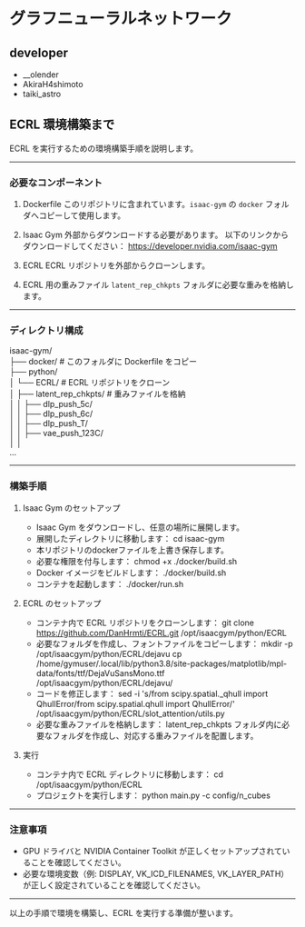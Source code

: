# グラフニューラルネットワーク

## developer

- __olender
- AkiraH4shimoto
- taiki_astro

## ECRL 環境構築まで
ECRL を実行するための環境構築手順を説明します。

---

### 必要なコンポーネント

1. Dockerfile
   このリポジトリに含まれています。`isaac-gym` の `docker` フォルダへコピーして使用します。

2. Isaac Gym
   外部からダウンロードする必要があります。
   以下のリンクからダウンロードしてください：
   https://developer.nvidia.com/isaac-gym

3. ECRL
   ECRL リポジトリを外部からクローンします。

4. ECRL 用の重みファイル
   `latent_rep_chkpts` フォルダに必要な重みを格納します。

---
### ディレクトリ構成
isaac-gym/  
├── docker/                     # このフォルダに Dockerfile をコピー  
├── python/  
│   └── ECRL/                   # ECRL リポジトリをクローン  
│       ├── latent_rep_chkpts/  # 重みファイルを格納  
│       │   ├── dlp_push_5c/  
│       │   ├── dlp_push_6c/  
│       │   ├── dlp_push_T/  
│       │   ├── vae_push_123C/  
│       │  
...


---
### 構築手順

1. Isaac Gym のセットアップ
   - Isaac Gym をダウンロードし、任意の場所に展開します。
   - 展開したディレクトリに移動します：
     cd isaac-gym
   - 本リポジトリのdockerファイルを上書き保存します。
   - 必要な権限を付与します：
     chmod +x ./docker/build.sh
   - Docker イメージをビルドします：
     ./docker/build.sh
   - コンテナを起動します：
     ./docker/run.sh

2. ECRL のセットアップ
   - コンテナ内で ECRL リポジトリをクローンします：
     git clone https://github.com/DanHrmti/ECRL.git /opt/isaacgym/python/ECRL
   - 必要なフォルダを作成し、フォントファイルをコピーします：
     mkdir -p /opt/isaacgym/python/ECRL/dejavu
     cp /home/gymuser/.local/lib/python3.8/site-packages/matplotlib/mpl-data/fonts/ttf/DejaVuSansMono.ttf /opt/isaacgym/python/ECRL/dejavu/
   - コードを修正します：
     sed -i 's/from scipy\.spatial\._qhull import QhullError/from scipy\.spatial\.qhull import QhullError/' /opt/isaacgym/python/ECRL/slot_attention/utils.py
   - 必要な重みファイルを格納します：
     latent_rep_chkpts フォルダ内に必要なフォルダを作成し、対応する重みファイルを配置します。

3. 実行
   - コンテナ内で ECRL ディレクトリに移動します：
     cd /opt/isaacgym/python/ECRL
   - プロジェクトを実行します：
     python main.py -c config/n_cubes

---

### 注意事項

- GPU ドライバと NVIDIA Container Toolkit が正しくセットアップされていることを確認してください。
- 必要な環境変数（例: DISPLAY, VK_ICD_FILENAMES, VK_LAYER_PATH）が正しく設定されていることを確認してください。

---

以上の手順で環境を構築し、ECRL を実行する準備が整います。
